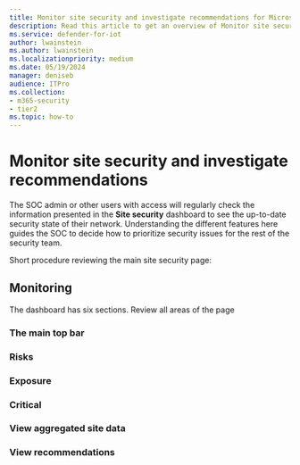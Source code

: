 ```yaml
---
title: Monitor site security and investigate recommendations for Microsoft Defender for IoT in XDR Defender portal
description: Read this article to get an overview of Monitor site security and investigate recommendations of the new Site Security feature.
ms.service: defender-for-iot
author: lwainstein
ms.author: lwainstein
ms.localizationpriority: medium
ms.date: 05/19/2024
manager: deniseb
audience: ITPro
ms.collection:
- m365-security
- tier2
ms.topic: how-to
---
```


# Monitor site security and investigate recommendations

The SOC admin or other users with access <!-- name/ title?--> will regularly check the information presented in the **Site security** dashboard to see the up-to-date security state of their network. Understanding the different features here guides the SOC to decide how to prioritize security issues for the rest of the security team. <!-- is thiere a team? -->

Short procedure reviewing the main site security page:

## Monitoring

The dashboard has six sections.
Review all areas of the page

### The main top bar


### Risks

### Exposure

### Critical

### View aggregated site data

### View recommendations
